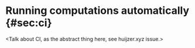 # Running computations automatically {#sec:ci}

<Talk about CI, as the abstract thing here, see huijzer.xyz issue.>
